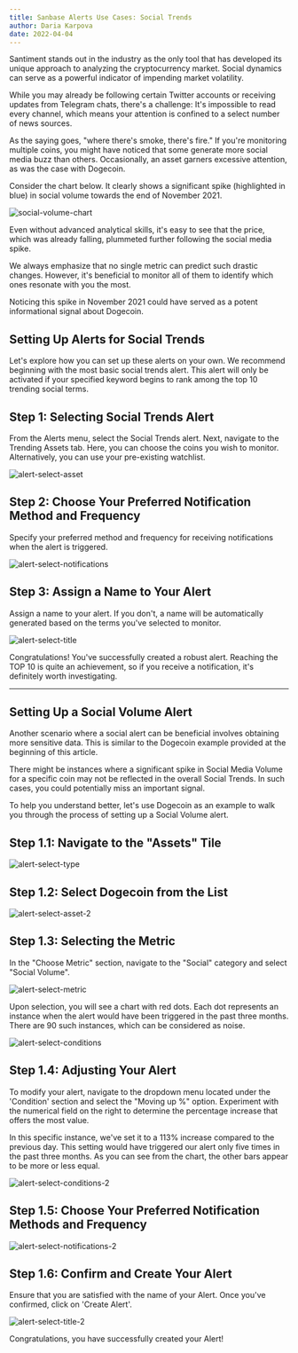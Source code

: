 ```yaml
---
title: Sanbase Alerts Use Cases: Social Trends
author: Daria Karpova
date: 2022-04-04
---
```


Santiment stands out in the industry as the only tool that has developed its unique approach to analyzing the cryptocurrency market. Social dynamics can serve as a powerful indicator of impending market volatility.

While you may already be following certain Twitter accounts or receiving updates from Telegram chats, there's a challenge: It's impossible to read every channel, which means your attention is confined to a select number of news sources.

As the saying goes, "where there's smoke, there's fire." If you're monitoring multiple coins, you might have noticed that some generate more social media buzz than others. Occasionally, an asset garners excessive attention, as was the case with Dogecoin.

Consider the chart below. It clearly shows a significant spike (highlighted in blue) in social volume towards the end of November 2021.

![social-volume-chart](image1.png)

Even without advanced analytical skills, it's easy to see that the price, which was already falling, plummeted further following the social media spike.

We always emphasize that no single metric can predict such drastic changes. However, it's beneficial to monitor all of them to identify which ones resonate with you the most.

Noticing this spike in November 2021 could have served as a potent informational signal about Dogecoin.

## Setting Up Alerts for Social Trends

Let's explore how you can set up these alerts on your own. We recommend beginning with the most basic social trends alert. This alert will only be activated if your specified keyword begins to rank among the top 10 trending social terms. 

## Step 1: Selecting Social Trends Alert

From the Alerts menu, select the Social Trends alert. Next, navigate to the Trending Assets tab. Here, you can choose the coins you wish to monitor. Alternatively, you can use your pre-existing watchlist. 

![alert-select-asset](image2.png)

## Step 2: Choose Your Preferred Notification Method and Frequency

Specify your preferred method and frequency for receiving notifications when the alert is triggered. 

![alert-select-notifications](image3.png)

## Step 3: Assign a Name to Your Alert

Assign a name to your alert. If you don't, a name will be automatically generated based on the terms you've selected to monitor. 

![alert-select-title](image4.png)

Congratulations! You've successfully created a robust alert. Reaching the TOP 10 is quite an achievement, so if you receive a notification, it's definitely worth investigating. 

---

## Setting Up a Social Volume Alert

Another scenario where a social alert can be beneficial involves obtaining more sensitive data. This is similar to the Dogecoin example provided at the beginning of this article. 

There might be instances where a significant spike in Social Media Volume for a specific coin may not be reflected in the overall Social Trends. In such cases, you could potentially miss an important signal. 

To help you understand better, let's use Dogecoin as an example to walk you through the process of setting up a Social Volume alert.

## Step 1.1: Navigate to the "Assets" Tile

![alert-select-type](image5.png)

## Step 1.2: Select Dogecoin from the List

![alert-select-asset-2](image6.png)

## Step 1.3: Selecting the Metric

In the "Choose Metric" section, navigate to the "Social" category and select "Social Volume". 

![alert-select-metric](image7.png)

Upon selection, you will see a chart with red dots. Each dot represents an instance when the alert would have been triggered in the past three months. There are 90 such instances, which can be considered as noise. 

![alert-select-conditions](image8.png)

## Step 1.4: Adjusting Your Alert

To modify your alert, navigate to the dropdown menu located under the 'Condition' section and select the "Moving up %" option. Experiment with the numerical field on the right to determine the percentage increase that offers the most value. 

In this specific instance, we've set it to a 113% increase compared to the previous day. This setting would have triggered our alert only five times in the past three months. As you can see from the chart, the other bars appear to be more or less equal. 

![alert-select-conditions-2](image9.png)

## Step 1.5: Choose Your Preferred Notification Methods and Frequency

![alert-select-notifications-2](image10.png)

## Step 1.6: Confirm and Create Your Alert

Ensure that you are satisfied with the name of your Alert. Once you've confirmed, click on 'Create Alert'. 

![alert-select-title-2](image11.png)

Congratulations, you have successfully created your Alert! 

